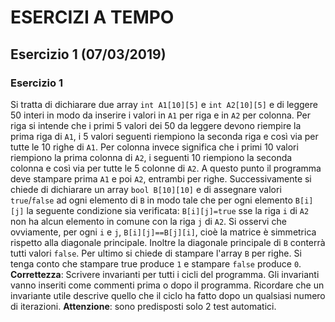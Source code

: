 # ESERCIZI A TEMPO

## Esercizio 1 (07/03/2019)
### Esercizio 1
Si tratta di dichiarare due array `int A1[10][5]` e `int A2[10][5]` e di leggere 50 interi in modo da inserire i valori in `A1` per riga e in `A2` per colonna. Per riga si intende che i primi 5 valori dei 50 da leggere devono riempire la prima riga di `A1`, i 5 valori seguenti riempiono la seconda riga e così via per tutte le 10 righe di `A1`. Per colonna invece significa che i primi 10 valori riempiono la prima colonna di `A2`, i seguenti 10 riempiono la seconda colonna e così via per tutte le 5 colonne di `A2`. A questo punto il programma deve stampare prima `A1` e poi `A2`, entrambi per righe.
Successivamente si chiede di dichiarare un array `bool B[10][10]` e di assegnare valori `true`/`false` ad ogni elemento di `B` in modo tale che per ogni elemento `B[i][j]` la seguente condizione sia verificata: 
`B[i][j]=true` sse la riga `i` di `A2` non ha alcun elemento in comune con la riga `j` di `A2`. 
Si osservi che ovviamente, per ogni `i` e `j`, `B[i][j]==B[j][i]`, cioè la matrice è simmetrica rispetto alla diagonale principale. Inoltre la diagonale principale di `B` conterrà tutti valori `false`. 
Per ultimo si chiede di stampare l'array `B` per righe. Si tenga conto che stampare true produce `1` e stampare `false` produce `0`. 
**Correttezza**: Scrivere invarianti per tutti i cicli del programma. Gli invarianti vanno inseriti come commenti prima o dopo il programma. Ricordare che un invariante utile descrive quello che il ciclo ha fatto dopo un qualsiasi numero di iterazioni. 
**Attenzione**: sono predisposti solo 2 test automatici.